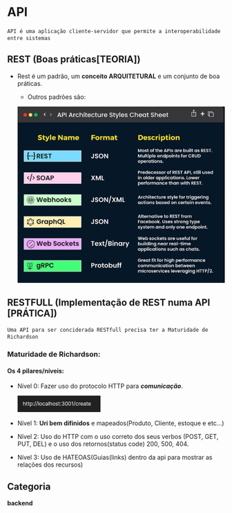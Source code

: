 # API
    API é uma aplicação cliente-servidor que permite a interoperabilidade entre sistemas 

## REST (Boas práticas[TEORIA])
- Rest é um padrão, um __conceito ARQUITETURAL__ e um conjunto de boa práticas.
    - Outros padrões são:
      
    ![api_architecture_styles](/img/api_architecture_styles.png)
        
## RESTFULL (Implementação de REST numa API [PRÁTICA])
    Uma API para ser conciderada RESTfull precisa ter a Maturidade de Richardson

### Maturidade de Richardson:
#### Os 4 pilares/níveis:
- Nível 0: Fazer uso do protocolo HTTP para __*comunicação*__.

    ![http](/img/http.png)
- Nível 1: __Uri bem difinidos__ e mapeados(Produto, Cliente, estoque e etc...)

- Nível 2: Uso do HTTP com o uso correto dos seus verbos (POST, GET, PUT, DEL) e o uso dos retornos(status code) 200, 500, 404.

- Nível 3: Uso de HATEOAS(Guias(links) dentro da api para mostrar as relações dos recursos)

## Categoria
**backend**
